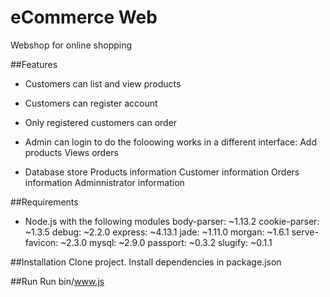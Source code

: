 # eCommerce Web
Webshop for online shopping

##Features
* Customers can list and view products
* Customers can register account
* Only registered customers can order

* Admin can login to do the foloowing works in a different interface:
    Add products
    Views orders

* Database store
    Products information
    Customer information
    Orders information
    Adminnistrator information

##Requirements
* Node.js with the following modules
    body-parser: ~1.13.2
    cookie-parser: ~1.3.5
    debug: ~2.2.0
    express: ~4.13.1
    jade: ~1.11.0
    morgan: ~1.6.1
    serve-favicon: ~2.3.0
    mysql: ~2.9.0
    passport: ~0.3.2
    slugify: ~0.1.1

##Installation
Clone project.
Install dependencies in package.json

##Run
Run bin/www.js
